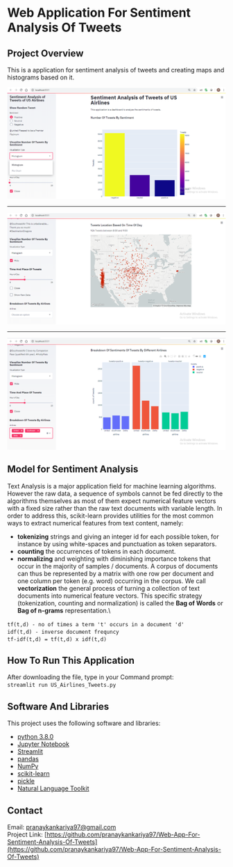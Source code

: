 
# Web Application For Sentiment Analysis Of Tweets

## Project Overview
This is a application for sentiment analysis of tweets and creating maps and histograms based on it.

![Number Of Tweets](https://github.com/pranaykankariya97/Web-App-For-Sentiment-Analysis-Of-Tweets/blob/master/Number%20of%20Tweets.png)

---
![Location Of Tweets](https://github.com/pranaykankariya97/Web-App-For-Sentiment-Analysis-Of-Tweets/blob/master/Map.png)

---
![Comparison between different Airlines](https://github.com/pranaykankariya97/Web-App-For-Sentiment-Analysis-Of-Tweets/blob/master/Histogram.png)


## Model for Sentiment Analysis
Text Analysis is a major application field for machine learning algorithms. However the raw data, a sequence of symbols cannot be fed directly to the algorithms themselves as most of them expect numerical feature vectors with a fixed size rather than the raw text documents with variable length.
In order to address this, scikit-learn provides utilities for the most common ways to extract numerical features from text content, namely:
* **tokenizing** strings and giving an integer id for each possible token, for instance by using white-spaces and punctuation as token separators.
* **counting** the occurrences of tokens in each document.
* **normalizing** and weighting with diminishing importance tokens that occur in the majority of samples / documents.
A corpus of documents can thus be represented by a matrix with one row per document and one column per token (e.g. word) occurring in the corpus.
We call **vectorization** the general process of turning a collection of text documents into numerical feature vectors. This specific strategy (tokenization, counting and normalization) is called the **Bag of Words** or **Bag of n-grams** representation.\

`tf(t,d) - no of times a term 't' occurs in a document 'd'`\
`idf(t,d) - inverse document frequncy`\
`tf-idf(t,d) = tf(t,d) x idf(t,d)`

## How To Run This Application
After downloading the file, type in your Command prompt:\
`streamlit run US_Airlines_Tweets.py`

## Software And Libraries
This project uses the following software and libraries:
* [python 3.8.0](https://www.python.org/downloads/release/python-380/)
* [Jupyter Notebook](https://jupyter.org/)
* [Streamlit](https://www.streamlit.io/)
* [pandas](https://pandas.pydata.org/)
* [NumPy](https://numpy.org/)
* [scikit-learn](https://scikit-learn.org/stable/)
* [pickle](https://docs.python.org/3/library/pickle.html)
* [Natural Language Toolkit](https://www.nltk.org/)

## Contact
Email: pranaykankariya97@gmail.com \
Project Link: [https://github.com/pranaykankariya97/Web-App-For-Sentiment-Analysis-Of-Tweets](https://github.com/pranaykankariya97/Web-App-For-Sentiment-Analysis-Of-Tweets)

